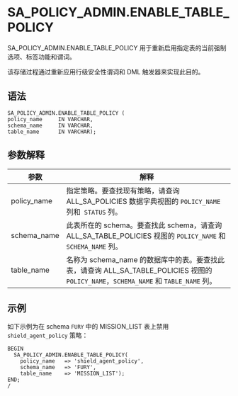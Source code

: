 SA_POLICY_ADMIN.ENABLE_TABLE_POLICY 
========================================================

SA_POLICY_ADMIN.ENABLE_TABLE_POLICY 用于重新启用指定表的当前强制选项、标签功能和谓词。

该存储过程通过重新应用行级安全性谓词和 DML 触发器来实现此目的。

语法 
-----------

```unknow
SA_POLICY_ADMIN.ENABLE_TABLE_POLICY (
policy_name     IN VARCHAR,
schema_name     IN VARCHAR,
table_name      IN VARCHAR);
```



参数解释 
-------------



|   **参数**    |                                                  **解释**                                                   |
|-------------|-----------------------------------------------------------------------------------------------------------|
| policy_name | 指定策略。要查找现有策略，请查询 ALL_SA_POLICIES 数据字典视图的 `POLICY_NAME` 列和` STATUS` 列。                                     |
| schema_name | 此表所在的 schema。要查找此 schema，请查询 ALL_SA_TABLE_POLICIES 视图的 `POLICY_NAME` 和 `SCHEMA_NAME` 列。                   |
| table_name  | 名称为 schema_name 的数据库中的表。要查找此表，请查询 ALL_SA_TABLE_POLICIES 视图的 `POLICY_NAME`，`SCHEMA_NAME` 和 `TABLE_NAME` 列。 |



示例 
-----------

如下示例为在 schema `FURY` 中的 MISSION_LIST 表上禁用 `shield_agent_policy` 策略：

```unknow
BEGIN 
  SA_POLICY_ADMIN.ENABLE_TABLE_POLICY(
    policy_name   => 'shield_agent_policy',
    schema_name   => 'FURY',
    table_name    => 'MISSION_LIST');
END;
/
```


